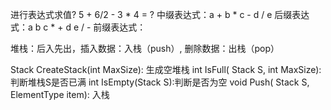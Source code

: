 
进行表达式求值?
5 + 6/2 - 3 * 4 = ?
中缀表达式：a + b * c - d / e
后缀表达式：a b c * + d e / -
前缀表达式：

堆栈：后入先出，插入数据：入栈（push）, 删除数据：出栈（pop）

Stack CreateStack(int MaxSize): 生成空堆栈
int IsFull( Stack S, int MaxSize): 判断堆栈S是否已满
int IsEmpty(Stack S):判断是否为空
void Push( Stack S, ElementType item): 入栈


